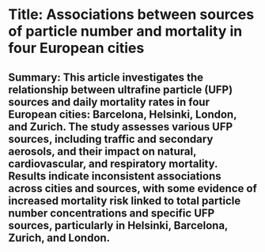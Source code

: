 # Title: Associations between sources of particle number and mortality in four European cities

## Summary: This article investigates the relationship between ultrafine particle (UFP) sources and daily mortality rates in four European cities: Barcelona, Helsinki, London, and Zurich. The study assesses various UFP sources, including traffic and secondary aerosols, and their impact on natural, cardiovascular, and respiratory mortality. Results indicate inconsistent associations across cities and sources, with some evidence of increased mortality risk linked to total particle number concentrations and specific UFP sources, particularly in Helsinki, Barcelona, Zurich, and London.